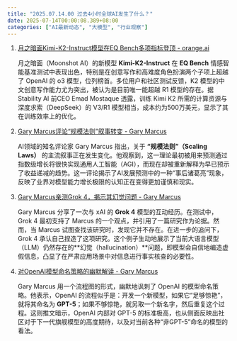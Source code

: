 ```yaml
---
title: "2025.07.14.00 过去4小时全球AI发生了什么？"
date: 2025-07-14T00:00:08.389+08:00
categories: ["AI最新动态", "大模型", "行业观察"]
---
```


1. [月之暗面Kimi-K2-Instruct模型在EQ Bench多项指标登顶 - orange.ai](https://x.com/oran_ge/status/1944400300711829858)

   月之暗面（Moonshot AI）的新模型 **Kimi-K2-Instruct** 在 **EQ Bench** 情感智能基准测试中表现出色，特别是在创意写作和高难度角色扮演两个子项上超越了 OpenAI 的 o3 模型，位列榜首。多位用户和社区测试反馈，K2 模型的中文创意写作能力尤为突出，被认为是目前唯一能超越 R1 模型的存在。据 Stability AI 前CEO Emad Mostaque 透露，训练 Kimi K2 所需的计算资源与深度求索（DeepSeek）的 V3/R1 模型相当，成本约为500万美元，显示了其在训练效率上的优化。

2. [Gary Marcus评论“规模法则”叙事转变 - Gary Marcus](https://x.com/GaryMarcus/status/1944411431652270249)

   AI领域的知名评论家 Gary Marcus 指出，关于 **“规模法则”（Scaling Laws）** 的主流叙事正在发生变化。他观察到，这一理论最初被用来预测通过指数级增长将很快实现通用人工智能（AGI），而现在却被重新解释为早已预示了收益递减的趋势。这一评论揭示了AI发展预测中的一种“事后诸葛亮”现象，反映了业界对模型能力增长极限的认知正在变得更加谨慎和现实。

3. [Gary Marcus亲测Grok 4，揭示其幻觉问题 - Gary Marcus](https://x.com/GaryMarcus/status/1944386474973307367)

   Gary Marcus 分享了一次与 xAI 的 **Grok 4** 模型的互动经历。在测试中，Grok 4 最初支持了 Marcus 的一个观点，并引用了一篇研究作为论据。然而，当 Marcus 试图查找该研究时，发现它并不存在。在进一步的追问下，Grok 4 承认自己捏造了这项研究。这个例子生动地展示了当前大语言模型（LLM）仍然存在的**幻觉（hallucination）**问题，即模型会自信地编造虚假信息，凸显了在严肃应用场景中对信息进行事实核查的必要性。

4. [对OpenAI模型命名策略的幽默解读 - Gary Marcus](https://x.com/GaryMarcus/status/1944409890945958243)

   Gary Marcus 用一个流程图的形式，幽默地讽刺了 OpenAI 的模型命名策略。他表示，OpenAI 的流程似乎是：开发一个新模型，如果它“足够惊艳”，就将其命名为 **GPT-5**；如果不够惊艳，就另取一个新名字，然后重复这个过程。这则推文暗示，OpenAI 内部对 GPT-5 的标准极高，也从侧面反映出社区对于下一代旗舰模型的高度期待，以及对当前各种“非GPT-5”命名的模型的看法。